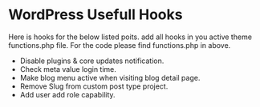 # WordPress Usefull Hooks

Here is hooks for the below listed poits. add all hooks in you active theme functions.php file.
For the code please find functions.php in above.

- Disable plugins & core updates notification.
- Check meta value login time.
- Make blog menu active when visiting blog detail page.
- Remove Slug from custom post type project.
- Add user add role capability.
